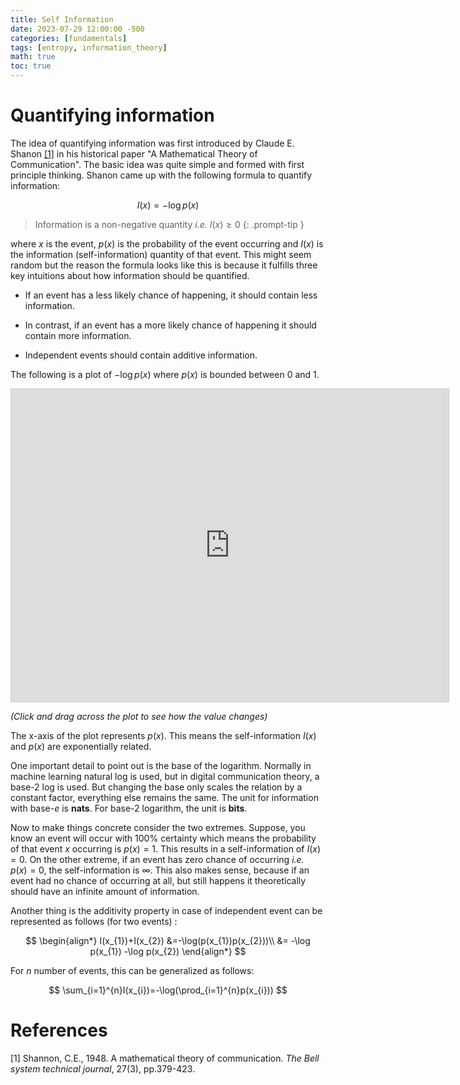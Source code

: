 ```yaml
---
title: Self Information
date: 2023-07-29 12:00:00 -500
categories: [fundamentals]
tags: [entropy, information_theory]
math: true
toc: true
---
```


# Quantifying information

The idea of quantifying information was first introduced by Claude E. Shanon [[1]](https://dl.acm.org/doi/pdf/10.1145/584091.584093) in his historical paper "A Mathematical Theory of Communication". The basic idea was quite simple and formed with first principle thinking. Shanon came up with the following formula to quantify information:

$$
I(x)=-\log p(x)
$$

> Information is a non-negative quantity _i.e._ $I(x)\geq0$
{: .prompt-tip }

where $x$ is the event, $p(x)$ is the probability of the event occurring and $I(x)$ is the information (self-information) quantity of that event. This might seem random but the reason the formula looks like this is because it fulfills three key intuitions about how information should be quantified.

- If an event has a less likely chance of happening, it should contain less information.

- In contrast, if an event has a more likely chance of happening it should contain more information.

- Independent events should contain additive information.

The following is a plot of $- \log p(x)$ where $p(x)$ is bounded between 0 and 1.

<iframe src="https://www.desmos.com/calculator/u6v7rqes2e?embed" width="700" height="500" style="border: 1px solid #ccc" frameborder=0></iframe> 

_(Click  and drag across the plot to see how the value changes)_

The x-axis of the plot represents $p(x)$. This means the self-information $I(x)$ and $p(x)$ are exponentially related.

One important detail to point out is the base of the logarithm. Normally in machine learning natural log is used, but in digital communication theory, a base-2 log is used. But changing the base only scales the relation by a constant factor, everything else remains the same. The unit for information with base-$e$ is **nats**. For base-2 logarithm, the unit is **bits**.

Now to make things concrete consider the two extremes. Suppose, you know an event will occur with 100% certainty which means the probability of that event $x$ occurring is $p(x)=1$. This results in a self-information of $I(x)=0$. On the other extreme, if an event has zero chance of occurring _i.e._ $p(x)=0$, the self-information is $\infty$. This also makes sense, because if an event had no chance of occurring at all, but still happens it theoretically should have an infinite amount of information.

Another thing is the additivity property in case of independent event can be represented as follows (for two events) :

$$
\begin{align*}
 I(x_{1})+I(x_{2}) &=-\log(p(x_{1})p(x_{2}))\\
 &= -\log p(x_{1}) -\log p(x_{2})
\end{align*}
$$

For $n$ number of events, this can be generalized as follows:

$$
 \sum_{i=1}^{n}I(x_{i})=-\log(\prod_{i=1}^{n}p(x_{i}))
$$

# References

[1] Shannon, C.E., 1948. A mathematical theory of communication. *The Bell system technical journal*, 27(3), pp.379-423.